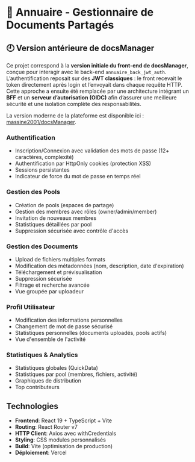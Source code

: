 # 📁 Annuaire - Gestionnaire de Documents Partagés


## 🕘 Version antérieure de docsManager

Ce projet correspond à la **version initiale du front-end de docsManager**, conçue pour interagir avec le back-end `annuaire_back_jwt_auth`.  
L’authentification reposait sur des **JWT classiques** : le front recevait le token directement après login et l’envoyait dans chaque requête HTTP.  
Cette approche a ensuite été remplacée par une architecture intégrant un **BFF** et un **serveur d’autorisation (OIDC)** afin d’assurer une meilleure sécurité et une isolation complète des responsabilités.  

La version moderne de la plateforme est disponible ici : [massine2001/docsManager](https://github.com/massine2001/docsManager).





###  Authentification 
- Inscription/Connexion avec validation des mots de passe (12+ caractères, complexité)
- Authentification par HttpOnly cookies (protection XSS)
- Sessions persistantes
- Indicateur de force du mot de passe en temps réel

###  Gestion des Pools
- Création de pools (espaces de partage)
- Gestion des membres avec rôles (owner/admin/member)
- Invitation de nouveaux membres
- Statistiques détaillées par pool
- Suppression sécurisée avec contrôle d'accès

###  Gestion des Documents
- Upload de fichiers multiples formats
- Modification des métadonnées (nom, description, date d'expiration)
- Téléchargement et prévisualisation
- Suppression sécurisée
- Filtrage et recherche avancée
- Vue groupée par uploadeur

###  Profil Utilisateur
- Modification des informations personnelles
- Changement de mot de passe sécurisé
- Statistiques personnelles (documents uploadés, pools actifs)
- Vue d'ensemble de l'activité

###  Statistiques & Analytics
- Statistiques globales (QuickData)
- Statistiques par pool (membres, fichiers, activité)
- Graphiques de distribution
- Top contributeurs

##  Technologies

- **Frontend**: React 19 + TypeScript + Vite
- **Routing**: React Router v7
- **HTTP Client**: Axios avec withCredentials
- **Styling**: CSS modules personnalisés
- **Build**: Vite (optimisation de production)
- **Déploiement**: Vercel

